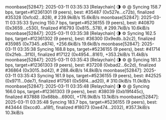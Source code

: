 <div id="termynal" data-termynal>
<span data-ty>moonbase[52847]: 2025-03-11 03:35:33 [Relaychain] 🌗 ⚙️ @ Syncing 158.7 bps, target=#12361301 (9 peers), best: #35487 (0x527e...c72b), finalized #35328 (0xfcd2...828), # 239.9kiB/s 15.6kiB/s</span>
<span data-ty>moonbase[52847]: 2025-03-11 03:35:33 Syncing 150.7 bps, target=#5236155 (9 peers), best: #40870 (0x3659...c530), finalized #16793 (0x815...578), # 299.7kiB/s 10.6kiB/s</span>
<span data-ty>moonbase[52847]: 2025-03-11 03:35:38 [Relaychain] 🌗 ⚙️ Syncing 162.5 bps, target=#12361302 (9 peers), best: #36300 (0x9edb..b2c2), finalized #35985 (0x7345..e874), +256.6kiB/s 19.6kiB/s</span>
<span data-ty>moonbase[52847]: 2025-03-11 03:35:38  Syncing 168.8 bps, target=#5236155 (9 peers), best: #41714 (0x2feb...3f10), finalized #17122 (0x4954...8161), +353.2kiB/s 11.4kB/s</span>
<span data-ty>moonbase[52847]: 2025-03-11 03:35:43 [Relaychain] 🌗 ⚙️ @ Syncing 181.3 bps, target=#12361303 (9 peers), best: #37208 (0xbad2...6c2d), finalized #36864 (0x3015..bd42), # 288.4kiB/s 14.8kiB/s</span>
<span data-ty>moonbase[52847]: 2025-03-11 03:35:43 Syncing 161.9 bps, target=#5236155 (9 peers), best: #42525 (0x9711...0de7), finalized #17561 (0x56f4...ad20), # 310.0kiB/s 11.0kiB/s</span>
<span data-ty>moonbase[52847]: 2025-03-11 03:35:48 [Relaychain] 🌗 ⚙️ @ Syncing 166.0 bps, target=#12361303 (9 peers), best: #38039 (0xb19f445c), finalized #37888 (0x68bb...6900), +176.9kiB/s 13.1kiB/s</span>
<span data-ty>moonbase[52847]: 2025-03-11 03:35:48 Syncing 183.7 bps, target=#5236155 (9 peers), best: #43444 (0xccd0...a18f), finalized #18073 (0xe474...2032), #357.3kiB/s 10.3kiB/s</span>
</div>
